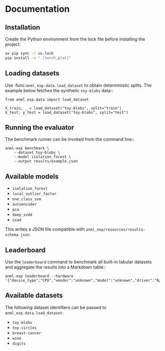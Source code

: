 # Documentation

## Installation

Create the Python environment from the lock file before installing the project:

```bash
uv pip sync -r uv.lock
pip install -e ".[torch,plot]"
```

## Loading datasets

Use :func:`anml_exp.data.load_dataset` to obtain deterministic splits. The
example below fetches the synthetic ``toy-blobs`` data::

    from anml_exp.data import load_dataset

    X_train, _ = load_dataset("toy-blobs", split="train")
    X_test, y_test = load_dataset("toy-blobs", split="test")

## Running the evaluator

The benchmark runner can be invoked from the command line::

    anml-exp benchmark \
        --dataset toy-blobs \
        --model isolation_forest \
        --output results/example.json

## Available models

- ``isolation_forest``
- ``local_outlier_factor``
- ``one_class_svm``
- ``autoencoder``
- ``pca``
- ``deep_svdd``
- ``usad``

This writes a JSON file compatible with ``anml_exp/resources/results-schema.json``.

## Leaderboard

Use the ``leaderboard`` command to benchmark all built-in tabular datasets and aggregate the results into a Markdown table::

    anml-exp leaderboard --hardware '{"device_type":"CPU","vendor":"unknown","model":"unknown","driver":"N/A","num_devices":1,"notes":"example"}'


## Available datasets

The following dataset identifiers can be passed to
``anml_exp.data.load_dataset``:

- ``toy-blobs``
- ``toy-circles``
- ``breast-cancer``
- ``wine``
- ``digits``

